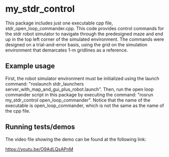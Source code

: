 # my_stdr_control

This package includes just one executable cpp file, stdr_open_loop_commander.cpp. This code provides control commands for the stdr robot simulator to navigate through the predesigned maze and end up in the top left corner of the simulated environment. The commands were designed on a trial-and-error basis, using the grid on the simulation environment that demarcates 1-m gridlines as a reference. 

## Example usage

First, the robot simulator environment must be initialized using the launch command: "roslaunch stdr_launchers server_with_map_and_gui_plus_robot.launch". Then, run the open loop commander script in this package by executing the command: "rosrun my_stdr_control open_loop_commander". Notice that the name of the executable is open_loop_commander, which is not the same as the name of the cpp file. 

## Running tests/demos
    
The video file showing the demo can be found at the following link:

https://youtu.be/O9AdLQsAPnM
